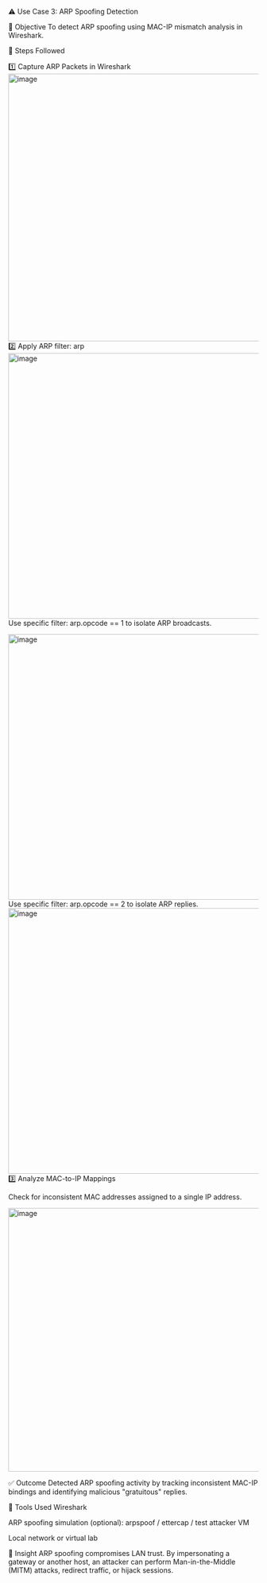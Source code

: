 ⚠️ Use Case 3: ARP Spoofing Detection

🎯 Objective
To detect ARP spoofing using MAC-IP mismatch analysis in Wireshark.

🧪 Steps Followed

1️⃣ Capture ARP Packets in Wireshark
<img width="960" height="539" alt="image" src="https://github.com/user-attachments/assets/008a6ba8-c9d6-4e5a-9336-0b132e2cbe81" />
2️⃣ Apply ARP filter: arp
<img width="952" height="535" alt="image" src="https://github.com/user-attachments/assets/da5499e8-3b98-4bcc-b8c1-d226cecbb05c" />
Use specific filter: arp.opcode == 1 to isolate ARP broadcasts.

<img width="952" height="535" alt="image" src="https://github.com/user-attachments/assets/65d507c4-7c96-4659-9091-6750a279f59a" />
Use specific filter: arp.opcode == 2 to isolate ARP replies.

<img width="952" height="535" alt="image" src="https://github.com/user-attachments/assets/a3dd6cb1-1c48-4844-8a4a-d1632e426a96" />
3️⃣ Analyze MAC-to-IP Mappings

Check for inconsistent MAC addresses assigned to a single IP address.

<img width="944" height="531" alt="image" src="https://github.com/user-attachments/assets/2ee029ae-bb06-4f35-862c-898b340a79ad" />

✅ Outcome
Detected ARP spoofing activity by tracking inconsistent MAC-IP bindings and identifying malicious "gratuitous" replies.

🧰 Tools Used
Wireshark

ARP spoofing simulation (optional): arpspoof / ettercap / test attacker VM

Local network or virtual lab

🧠 Insight
ARP spoofing compromises LAN trust. By impersonating a gateway or another host, an attacker can perform Man-in-the-Middle (MITM) attacks, redirect traffic, or hijack sessions.
